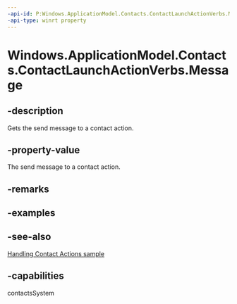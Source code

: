 ```yaml
---
-api-id: P:Windows.ApplicationModel.Contacts.ContactLaunchActionVerbs.Message
-api-type: winrt property
---
```


<!-- Property syntax
public string Message { get; }
-->

# Windows.ApplicationModel.Contacts.ContactLaunchActionVerbs.Message

## -description
Gets the send message to a contact action.

## -property-value
The send message to a contact action.

## -remarks

## -examples

## -see-also
[Handling Contact Actions sample](https://github.com/microsoftarchive/msdn-code-gallery-microsoft/tree/master/Official%20Windows%20Platform%20Sample/Windows%208.1%20Store%20app%20samples/99866-Windows%208.1%20Store%20app%20samples/Handling%20Contact%20Actions)
## -capabilities
contactsSystem
